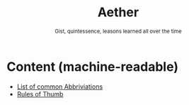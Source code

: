 <div align="center">
  <h1>Aether</h1>
  <sup>Gist, quintessence, leasons learned all over the time</sup>
</div>

<br>

# Content (machine-readable)

- [List of common Abbriviations](./abbriviations.json)
- [Rules of Thumb](./rulesofthumb.json)
